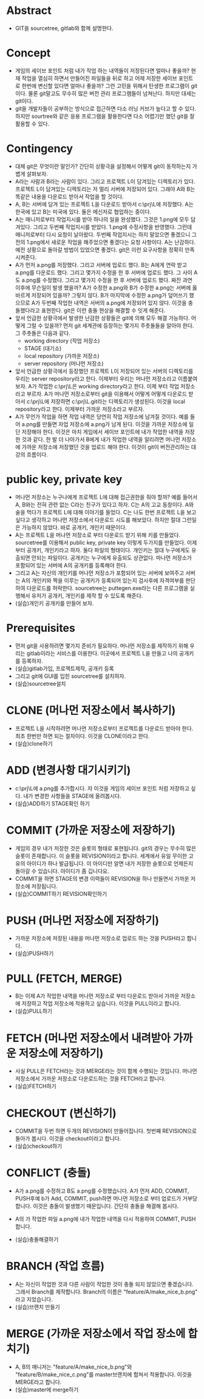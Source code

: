 # Abstract

- GIT을 sourcetree, gitlab와 함께 설명한다.

# Concept

- 게임의 세이브 포인트 처럼 내가 작업 하는 내역들이 저장된다면 얼마나
  좋을까? 현재 작업을 열심히 하면서 만들어진 파일들을 뒤로 하고 어제
  저장한 세이브 포인트로 한번에 변신할 있다면 얼마나 좋을까?  그런
  고민을 위해서 탄생한 프로그램이 git이다. 물론 git말고도 무수히 많은
  버전 관리 프로그램들이 넘쳐난다. 하지만 대세는 git이다.
- git을 개발자들이 공부하는 방식으로 접근하면 다소 러닝 커브가 높다고
  할 수 있다. 하지만 sourtree와 같은 응용 프로그램을 활용한다면 다소
  어렵기만 했던 git을 잘 활용할 수 있다.
  
# Contingency

- 대체 git은 무엇이란 말인가? 간단히 상황극을 설정해서 어떻게 git이
  동작하는지 가볍게 살펴보자. 
- A라는 사람과 B라는 사람이 있다. 그리고 프로젝트 L이 담겨있는
  디렉토리가 있다. 프로젝트 L이 담겨있는 디렉토리는 저 멀리 서버에
  저장되어 있다. 그래야 A와 B는 똑같은 내용을 다운로드 받아서 작업을
  할 것이다.
- A, B는 서버에 담겨 있는 프로젝트 L을 다운로드 받아서 c:\prj\L에
  저장했다.  A는 한국에 있고 B는 미국에 있다. 둘은 메신저로 협업하는
  중이다. 
- A는 매니저로부터 작업지시를 받아 하나의 일을 완성했다. 그것은
  1.png에 모두 담겨있다. 그리고 두번째 작업지시를 받았다. 1.png에
  수정사항을 반영했다.  그런데 매니저로부터 다시 요청이
  날아왔다. 두번째 작업지시는 하지 말았으면 좋겠으니 그전의 1.png에서
  새로운 작업을 해주었으면 좋겠다는 요청 사항이다. A는 난감하다.  예전
  상황으로 돌아갈 방법이 있었으면 좋겠다. git은 이런 요구사항을 정확히
  만족시켜준다.
- A가 먼저 a.png를 저장했다. 그리고 서버에 업로드 했다. B는 A에게 연락
  받고 a.png를 다운로드 했다. 그리고 몇가지 수정을 한 후 서버에 업로드
  했다. 그 사이 A도 a.png를 수정했다. 그리고 몇가지 수정을 한 후
  서버에 업로드 했다. 짜잔 과연 이후에 무슨일이 발생 했을까? A가
  수정한 a.png와 B가 수정한 a.png는 서버에 옳바르게 저장되어 있을까?
  그렇지 않다. B가 마지막에 수정한 a.png가 덮어쓰기 했으므로 A가
  두번째 작업한 내역은 서버의 a.png에 저장되어 있지 않다.  이것을
  충돌했다라고 표현한다. git은 이런 충돌 현상을 해결할 수 잇게 해준다.
- 앞서 언급한 상황극에서 발생한 난감한 상황들은 git에 의해 모두 해결
  가능하다. 어떻게 그럴 수 있을까? 먼저 git 세계관에 등장하는 몇가지 
  주춧돌들을 알아야 한다. 그 주춧돌은 다음과 같다.
  - working directory (작업 저장소)
  - STAGE (대기소)
  - local repository (가까운 저장소)
  - server repository (머나먼 저장소)
- 앞서 언급한 상황극에서 등장했던 프로젝트 L이 저장되어 있는 서버의
  디렉토리를 우리는 server repository라고 한다. 이제부터 우리는 머나먼
  저장소라고 이름붙여 보자. A가 작업한 c:\prj\L은 working
  directory라고 한다. 이제 부터 작업 저장소 라고 부르자. A가 머나먼 저장소로부터
  git을 이용해서 어떻게 어떻게 다운로드 받아서 c:\prj\L에 저장하면 
  c:\prj\L\.git라는 디렉토리가 생성된다. 이것을 local repository라고 한다.
  이제부터 가까운 저장소라고 부르자.
- A가 무언가 작업을 하면 작업 내역은 당연히 작업 저장소에 남겨질
  것이다. 예를 들어 a.png를 만들면 자업 저장소에 a.png가 남게 된다. 이것을
  가까운 저장소에 일단 저장해야 한다. 이것은 마치 게임에서 세이브 포인트에
  내가 작업한 내역을 저장한 것과 같다. 한 발 더 나아가서 B에게 내가 작업한
  내역을 알리려면 머나먼 저장소에 가까운 저장소에 저장했던 것을 업로드 해야 한다.
  이것이 git이 버전관리하는 대강의 흐름이다.

# public key, private key

- 머나먼 저장소는 누구나에게 프로젝트 L에 대해 접근권한을 줘야 할까?
  예를 들어서 A, B와는 전혀 관련 없는 C라는 친구가 있다고 하자. 
  C는 A의 고교 동창이다. A와 술을 먹다가 프로젝트 L에 대해 이야기를 
  들었다. C는 나도 한번 프로젝트 L을 보고 싶다고 생각하고 머나먼
  저장소에서 다운로드 시도를 해보았다. 하지만 절대 그런일은 가능하지 않았다.
  바로 공개키, 개인키 때문이다. 
- A는 프로젝트 L을 머나먼 저장소로 부터 다운로드 받기 위해 키를
  만들었다.  sourcetree를 이용해서 public key, private key 이렇게
  두가지를 만들었다. 이제부터 공개키, 개인키라고 하자. 둘다 파일의 형태이다.
  개인키는 절대 누구에게도 유출되면 안되는 파일이다. 공개키는 누구에게
  유출되도 상관없다. 마나먼 저장소가 포함되어 있는 서버에 A의 공개키를
  등록해야 한다. 
- 그리고 A는 자신의 개인키를 머나먼 저장소가 포함되어 있는 서버에 보여주고
  서버는 A의 개인키와 짝을 이루는 공개키가 등록되어 있는지 검사후에
  자격여부를 판단하여 다운로드를 허락한다. sourcetree는 puttegen.exe라는
  다른 프로그램을 실행해서 유저가 공개키, 개인키를 제작 할 수 있도록 해준다.
- (실습)개인키 공개키를 만들어 보자.
  
# Prerequisites

- 먼저 git을 사용하려면 몇가지 준비가 필요하다. 머나먼 저장소를 제작하기 위해
  우리는 gitlab이라는 서비스를 이용한다. 이곳에서 프로젝트 L을 만들고
  나의 공개키를 등록하자.
- (실습)gitlab가입, 프로젝트제작, 공개키 등록
- 그리고 git에 GUI를 입힌 sourcetree를 설치하자.
- (실습)sourcetree설치

# CLONE (머나먼 저장소에서 복사하기)

- 프로젝트 L을 시작하려면 머나먼 저장소로부터 프로젝트를 다운로드
  받아야 한다. 최초 한번만 하면 되는 절차이다. 이것을 CLONE이라고 한다.
- (실습)clone하기

# ADD (변경사항 대기시키기)

- c:\prj\L에 a.png를 추가합시다. 자 이것을 게임의 세이브 포인트 처럼
  저장하고 싶다. 내가 변경한 사항들을 STAGE에 올려봅시다.
- (실습)ADD하기 STAGE확인 하기  
 
# COMMIT (가까운 저장소에 저장하기)

- 게임의 경우 내가 저장한 것은 슬롯의 형태로 표현됩니다.  git의 경우는
  무수히 많은 슬롯이 존재합니다. 이 슬롯을 REVISION이라고 합니다.
  세계에서 유일 무이한 고유의 아이디가 하나 발급됩니다. 이 아이디만
  알면 내가 저장한 슬롯으로 언제든지 돌아갈 수 있습니다. 아이디가 좀
  깁니다요.
- COMMIT을 하면 STAGE의 변경 이력들이 REVISION을 하나 만들면서
  가까운 저장소에 저장됩니다.
- (실습)COMMIT하기 REVISION확인하기  

# PUSH (머나먼 저장소에 저장하기)

- 가까운 저장소에 저장된 내용을 머나먼 저장소로 업로드 하는 것을 
  PUSH라고 합니다.
- (실습)PUSH하기 

# PULL (FETCH, MERGE)

- B는 이제 A가 작업한 내역을 머나먼 저장소로 부터 다운로드 받아서
  가까운 저장소에 저장하고 작업 저장소에 적용하고 싶습니다. 이것을
  PULL이라고 합니다.
- (실습)PULL하기  

# FETCH (머나먼 저장소에서 내려받아 가까운 저장소에 저장하기)

- 사실 PULL은 FETCH라는 것과 MERGE라는 것이 함께 수행되는 것입니다.
  머나먼 저장소에서 가까운 저장소로 다운로드하는 것을 FETCH라고 합니다.
- (실습)FETCH하기  

# CHECKOUT (변신하기)

- COMMIT을 두번 하면 두개의 REVISION이 만들어집니다.
  첫번째 REVISION으로 돌아가 봅시다. 이것을 checkout이라고 합니다.
- (실습)checkout하기 

# CONFLICT (충돌)

- A가 a.png를 수정하고 B도 a.png를 수정했습니다.  A가 먼저 ADD,
  COMMIT, PUSH후예 b가 Add, COMMIT, push하면 머나먼 저장소로 부터
  업로드가 거부당합니다. 이것은 충돌이 발생했기 때문입니다.
  간단히 충돌을 해결해 봅시다.
- A의 가 작업한 파일 a.png에 내가 작업한 내역을 다시 적용하여
    COMMIT, PUSH합니다.

- (실습)충돌해결하기

# BRANCH (작업 흐름)

- A는 자신이 작업한 것과 다른 사람이 작업한 것이 충돌 되지 않았으면
  좋겠습니다. 그래서 Branch를 제작합니다. Branch의 이름은
  "feature/A/make_nice_b.png" 라고 지었습니다.
- (실습)브랜치 만들기 

# MERGE (가까운 저장소에서 작업 장소에 합치기)

- A, B의 매니저는 "feature/A/make_nice_b.png"와
  "feature/B/make_nice_c.png"를 master브랜치에 합쳐서
  적용합니다. 이것을 MERGE라고 합니다.
- (실습)master에 merge하기
